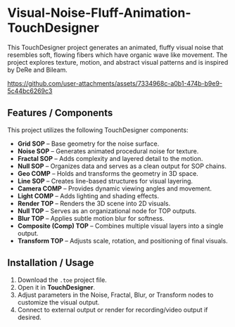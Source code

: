 # Visual-Noise-Fluff-Animation-TouchDesigner
This TouchDesigner project generates an animated, fluffy visual noise that resembles soft, flowing fibers which have organic wave like movement. The project explores texture, motion, and abstract visual patterns and is inspired by DeRe and Bileam.



https://github.com/user-attachments/assets/7334968c-a0b1-474b-b9e9-5c44bc6269c3



## Features / Components
This project utilizes the following TouchDesigner components:

- **Grid SOP** – Base geometry for the noise surface.  
- **Noise SOP** – Generates animated procedural noise for texture.  
- **Fractal SOP** – Adds complexity and layered detail to the motion.  
- **Null SOP** – Organizes data and serves as a clean output for SOP chains.  
- **Geo COMP** – Holds and transforms the geometry in 3D space.  
- **Line SOP** – Creates line-based structures for visual layering.  
- **Camera COMP** – Provides dynamic viewing angles and movement.  
- **Light COMP** – Adds lighting and shading effects.  
- **Render TOP** – Renders the 3D scene into 2D visuals.  
- **Null TOP** – Serves as an organizational node for TOP outputs.  
- **Blur TOP** – Applies subtle motion blur for softness.  
- **Composite (Comp) TOP** – Combines multiple visual layers into a single output.  
- **Transform TOP** – Adjusts scale, rotation, and positioning of final visuals.

## Installation / Usage
1. Download the `.toe` project file.  
2. Open it in **TouchDesigner**.  
3. Adjust parameters in the Noise, Fractal, Blur, or Transform nodes to customize the visual output.  
4. Connect to external output or render for recording/video output if desired.
